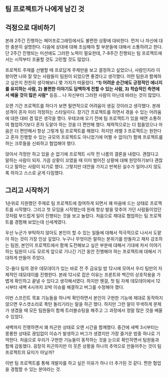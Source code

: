 ## 팀 프로젝트가 나에게 남긴 것

## 걱정으로 대비하기

본래 2주간 진행하는 페어프로그래밍에서도 불편한 상황에 대비한다. 먼저 나 자신에 대한 충분히 설명한다. 다음에 상대에 대해 조심해야 할 부분들에 대해서 소통하려고 한다. 단 2주간 진행되는 미션에도 그러한 노력이 필요한데, 7-8주간 진행되는 팀 프로젝트에서는 시작부터 조율할 것도 고민할 것도 많았다.

프로젝트 주제를 선별할 때 프로답게 주제만을 보고 결정하고 싶었으나, 사람인지라 이왕이면 나와 잘 맞는 사람들이 팀원이 되었으면 좋겠다고 생각했다. 어떤 팀원과 함께하고 싶은지 찬찬히 생각해보니 몇 가지가 떠올랐다. ***1) 어려운 순간에도 긍정적인 에너지를 유지하는 사람, 2) 불편한 이야기도 담백하게 전할 수 있는 사람, 3) 학습적인 측면에서 배울 것이 많은 사람\*** 등등... 나 자신부터 그러한 사람이 아닌데 바라는 것이 많았다.

오랜 기간 프로젝트를 하다가 보면 필연적으로 어려움이 생길 것이라고 생각했다. 본래 성격이 혼자 미리 걱정하는 스타일이다. 장기간 프로젝트를 하면서 겪을 수 있는 어려움에 대한 대비 겸 많은 생각을 했다. 우테코에 오기 전에 팀 프로젝트가 있을 때면 소통하여 협업하기보다 혼자 도맡아 하는 것을 더 편안해 했다. 체력적으로는 더 힘들었으나 마음은 더 편안해서 항상 그렇게 팀 프로젝트를 해왔다. 하지만 레벨 3 프로젝트는 원한다고 혼자 진행할 수 있는 규모의 프로젝트도 아니었기에 어쩔 수 없이(?) 함께 프로젝트를 하는 크루들을 신뢰하고 협업해야 했다.

앉아서 걱정만 하고 있을 순 없기에 프로젝트 시작 전 나름의 결론을 내렸다. 괜찮다고 말하는 사람이 되자. 가끔 상황이 꼬였을 때 이미 벌어진 상황에 대해 원망하기보다 괜찮다고 말하는 사람이 되기로 했다. 그렇지만 대안을 가지고 반복된 실수가 일어나지 않도록 하자고 스스로 굳게 다짐했다.

## 그리고 시작하기

1순위로 지원했던 주제로 팀 프로젝트에 참여하게 되면서 꽤 마음에 드는 상태로 프로젝트를 시작했다. 그리고 첫 모임을 시작했는데 원래 항상 발을 맞추어 가던 사람들이었던 것처럼 부드럽게 일이 진행되는 것을 보고 놀랐다. 처음으로 제대로 협업하는 팀 프로젝트를 경험해 보았는데 신세계였다.

우선 누군가 부탁하지 않아도 본인이 할 수 있는 일들에 대해서 적극적으로 나서서 도맡아 하는 것이 가장 인상 깊었다. 누구나 무엇이든 말하는 분위기를 만들자고 재차 강조하는 팀원, 본인이 프로젝트에서 함께 도전해보고 싶은 부분에 대해서 기대에 차서 이야기하는 팀원이 나도 모르게 앞으로 기나긴 기간 동안 진행해야 하는 프로젝트에 대해서 기대하게 만들어 주었다.

깃-들다 팀의 경우 데모데이가 있는 바로 전 주 금요일 밤 12시에 모여서 우리 팀만의 자체적인 데모데이를 진행한다. 본래 12시로 잡은 이유는 프론트와 백간의 상호작용을 가볍게 확인하고 끝낼 수 있다고 생각해서였다. 하지만 웬걸, 첫 팀 자체 데모데이에서 12시부터 새벽 4시까지 꼬박 이슈를 해결하고 버그를 수정해야 했다.

이번 스프린트 목표 기능들을 하나씩 확인하면서 본인이 구현한 기능에 제대로 동작하지 않으면 우스갯소리로 폭탄 돌리기라는 말을 하곤 했다. 하지만 그런 말이 무색하게 문제가 생겼을 때 모든 팀원들이 함께 트러블슈팅을 해주고 그 과정에서 정말 많은 것을 배울 수 있었다.

새벽까지 진행하면서 꽤 피곤한 상태로 오랜 시간을 함께했다. 중간에 새벽 3시부터는 몽롱한 상태로 끊임없이 이슈가 발생하고 버그가 생겼지만 가장 즐거운 밤중 하나로 기억한다. 처음으로 우리가 구현한 기능들이 동작하는 것을 눈으로 확인하면서 팀원들과 함께 감동했다. 굉장히 피곤하지만 이 웃픈 상황을 하나의 추억으로 만들어주는 것이 팀 프로젝트의 묘미가 아닐까?

이번 팀 프로젝트를 통해 개발자를 하고 싶은 이유가 하나 더 추가된 것 같다. 찐한 협업을 경험할 수 있는 분야라는 것.

